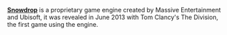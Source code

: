 [**Snowdrop**](https://www.massive.se/project/snowdrop-engine/) is a proprietary game engine created by Massive Entertainment and Ubisoft, it was revealed in June 2013 with Tom Clancy's The Division, the first game using the engine. 